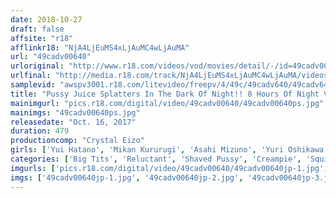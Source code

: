 ```yaml
---
date: 2018-10-27
draft: false
affsite: "r18"
afflinkr18: "NjA4LjEuMS4xLjAuMC4wLjAuMA"
url: "49cadv00640"
urloriginal: "http://www.r18.com/videos/vod/movies/detail/-/id=49cadv00640"
urlfinal: "http://media.r18.com/track/NjA4LjEuMS4xLjAuMC4wLjAuMA/videos/vod/movies/detail/-/id=49cadv00640"
samplevid: "awspv3001.r18.com/litevideo/freepv/4/49c/49cadv640/49cadv640_dmb_w.mp4"
title: "Pussy Juice Splatters In The Dark Of Night!! 8 Hours Of Night Visit & Reverse Night Visit Fun!!"
mainimgurl: "pics.r18.com/digital/video/49cadv00640/49cadv00640ps.jpg"
mainimgs: "49cadv00640ps.jpg"
releasedate: "Oct. 16, 2017"
duration: 479
productioncomp: "Crystal Eizo"
girls: ['Yui Hatano', 'Mikan Kururugi', 'Asahi Mizuno', 'Yuri Oshikawa', 'Iroha Suzumura', 'Azumi Chino', 'Airi Sato', 'Chiaki Imamura', 'Mako Konno', 'Riku Nekota']
categories: ['Big Tits', 'Reluctant', 'Shaved Pussy', 'Creampie', 'Squirting', 'Threesome / Foursome', 'Compilation', 'Over 4 Hours', 'Hi-Def']
imgurls: ['pics.r18.com/digital/video/49cadv00640/49cadv00640jp-1.jpg', 'pics.r18.com/digital/video/49cadv00640/49cadv00640jp-2.jpg', 'pics.r18.com/digital/video/49cadv00640/49cadv00640jp-3.jpg', 'pics.r18.com/digital/video/49cadv00640/49cadv00640jp-4.jpg', 'pics.r18.com/digital/video/49cadv00640/49cadv00640jp-5.jpg', 'pics.r18.com/digital/video/49cadv00640/49cadv00640jp-6.jpg', 'pics.r18.com/digital/video/49cadv00640/49cadv00640jp-7.jpg', 'pics.r18.com/digital/video/49cadv00640/49cadv00640jp-8.jpg', 'pics.r18.com/digital/video/49cadv00640/49cadv00640jp-9.jpg', 'pics.r18.com/digital/video/49cadv00640/49cadv00640jp-10.jpg', 'pics.r18.com/digital/video/49cadv00640/49cadv00640jp-11.jpg', 'pics.r18.com/digital/video/49cadv00640/49cadv00640jp-12.jpg', 'pics.r18.com/digital/video/49cadv00640/49cadv00640jp-13.jpg', 'pics.r18.com/digital/video/49cadv00640/49cadv00640jp-14.jpg', 'pics.r18.com/digital/video/49cadv00640/49cadv00640jp-15.jpg', 'pics.r18.com/digital/video/49cadv00640/49cadv00640jp-16.jpg', 'pics.r18.com/digital/video/49cadv00640/49cadv00640jp-17.jpg', 'pics.r18.com/digital/video/49cadv00640/49cadv00640jp-18.jpg', 'pics.r18.com/digital/video/49cadv00640/49cadv00640jp-19.jpg', 'pics.r18.com/digital/video/49cadv00640/49cadv00640jp-20.jpg']
imgs: ['49cadv00640jp-1.jpg', '49cadv00640jp-2.jpg', '49cadv00640jp-3.jpg', '49cadv00640jp-4.jpg', '49cadv00640jp-5.jpg', '49cadv00640jp-6.jpg', '49cadv00640jp-7.jpg', '49cadv00640jp-8.jpg', '49cadv00640jp-9.jpg', '49cadv00640jp-10.jpg', '49cadv00640jp-11.jpg', '49cadv00640jp-12.jpg', '49cadv00640jp-13.jpg', '49cadv00640jp-14.jpg', '49cadv00640jp-15.jpg', '49cadv00640jp-16.jpg', '49cadv00640jp-17.jpg', '49cadv00640jp-18.jpg', '49cadv00640jp-19.jpg', '49cadv00640jp-20.jpg']
---
```

